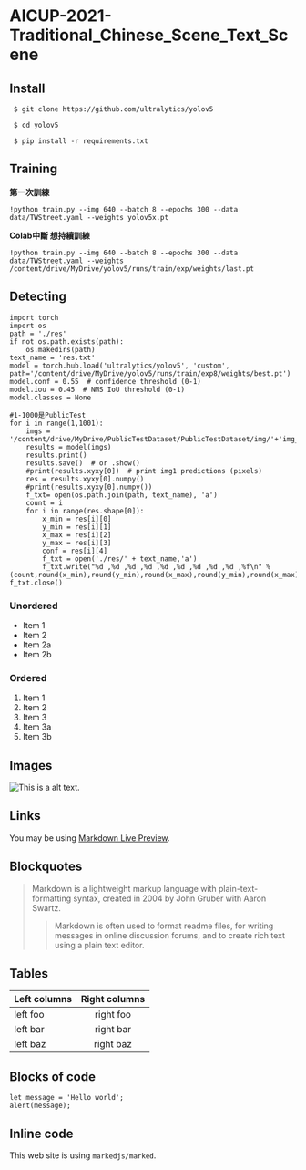 # AICUP-2021-Traditional_Chinese_Scene_Text_Scene
## Install 
<pre><code> $ git clone https://github.com/ultralytics/yolov5</code></pre>
<pre><code> $ cd yolov5</code></pre>
<pre><code> $ pip install -r requirements.txt</code></pre>

## Training

**第一次訓練**  
<pre><code>!python train.py --img 640 --batch 8 --epochs 300 --data data/TWStreet.yaml --weights yolov5x.pt
</code></pre>
**Colab中斷 想持續訓練**
<pre><code>!python train.py --img 640 --batch 8 --epochs 300 --data data/TWStreet.yaml --weights /content/drive/MyDrive/yolov5/runs/train/exp/weights/last.pt
</code></pre>
## Detecting
<pre><code>import torch
import os
path = './res'
if not os.path.exists(path):
    os.makedirs(path)
text_name = 'res.txt'
model = torch.hub.load('ultralytics/yolov5', 'custom', path='/content/drive/MyDrive/yolov5/runs/train/exp8/weights/best.pt')
model.conf = 0.55  # confidence threshold (0-1)
model.iou = 0.45  # NMS IoU threshold (0-1)
model.classes = None

#1-1000是PublicTest
for i in range(1,1001):
    imgs = '/content/drive/MyDrive/PublicTestDataset/PublicTestDataset/img/'+'img_'+str(i)+'.jpg' 
    results = model(imgs)
    results.print()  
    results.save()  # or .show()
    #print(results.xyxy[0])  # print img1 predictions (pixels)
    res = results.xyxy[0].numpy()
    #print(results.xyxy[0].numpy())
    f_txt= open(os.path.join(path, text_name), 'a')
    count = i
    for i in range(res.shape[0]):
        x_min = res[i][0]
        y_min = res[i][1]
        x_max = res[i][2]
        y_max = res[i][3]
        conf = res[i][4]
        f_txt = open('./res/' + text_name,'a')
        f_txt.write("%d ,%d ,%d ,%d ,%d ,%d ,%d ,%d ,%d ,%f\n" %  (count,round(x_min),round(y_min),round(x_max),round(y_min),round(x_max),round(y_max),round(x_min),round(y_max),conf))
f_txt.close()
</code></pre>
### Unordered

* Item 1
* Item 2
* Item 2a
* Item 2b

### Ordered

1. Item 1
1. Item 2
1. Item 3
  1. Item 3a
  1. Item 3b

## Images

![This is a alt text.](/image/sample.png "This is a sample image.")

## Links

You may be using [Markdown Live Preview](https://markdownlivepreview.com/).

## Blockquotes

> Markdown is a lightweight markup language with plain-text-formatting syntax, created in 2004 by John Gruber with Aaron Swartz.
>
>> Markdown is often used to format readme files, for writing messages in online discussion forums, and to create rich text using a plain text editor.

## Tables

| Left columns  | Right columns |
| ------------- |:-------------:|
| left foo      | right foo     |
| left bar      | right bar     |
| left baz      | right baz     |

## Blocks of code

```
let message = 'Hello world';
alert(message);
```

## Inline code

This web site is using `markedjs/marked`.
